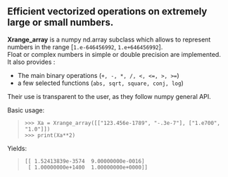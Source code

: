 
## Efficient vectorized operations on extremely large or small numbers.  

**Xrange_array** is a numpy nd.array subclass which allows to represent numbers in the range [`1.e-646456992`, `1.e+646456992`].    
Float or complex numbers in simple or double precision are implemented.  
It also provides :  
- The main binary operations (`+, -, *, /, <, <=, >, >=`)
- a few selected functions (`abs, sqrt, square, conj, log`)  

Their use is transparent to the user, as they follow numpy general API.

Basic usage:

> `>>> Xa = Xrange_array([["123.456e-1789", "-.3e-7"], ["1.e700", "1.0"]])`  
> `>>> print(Xa**2)`

Yields:

> `[[ 1.52413839e-3574  9.00000000e-0016]`  
>` [ 1.00000000e+1400  1.00000000e+0000]]`
